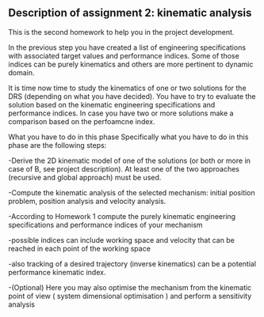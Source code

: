 Description of assignment 2: kinematic analysis
-------------------------------------------------------------------
This is the second homework to help you in  the project development. 

In the previous step you have created a list of engineering specifications with associated target values and performance indices.
Some of those indices can be purely kinematics and others are more pertinent to dynamic domain.

It is time now time to study the kinematics of one or two solutions for the DRS (depending  on what you have decided).
You have to try to evaluate the solution based on the kinematic engineering specifications and performance indices.
In case you have two or more solutions make a comparison based on the perfoamcne index.

What you have to do in this phase
Specifically what you have to do in this phase are the following steps:

-Derive the 2D kinematic model of one of the solutions (or both or more in case of B, see project description).
 At least one of the two approaches (recursive and global approach) must be used. 

-Compute the kinematic analysis of the selected mechanism:  initial position problem,  position analysis and velocity analysis.

-According to Homework 1 compute the purely kinematic engineering specifications and performance indices of your mechanism

  -possible indices can include working space and velocity that can be reached in each point of the working space
  
  -also tracking of a desired trajectory (inverse kinematics) can be a potential performance kinematic index.
  
-(Optional) Here you may also optimise the mechanism from the kinematic point of view ( system dimensional optimisation ) and perform a sensitivity analysis
